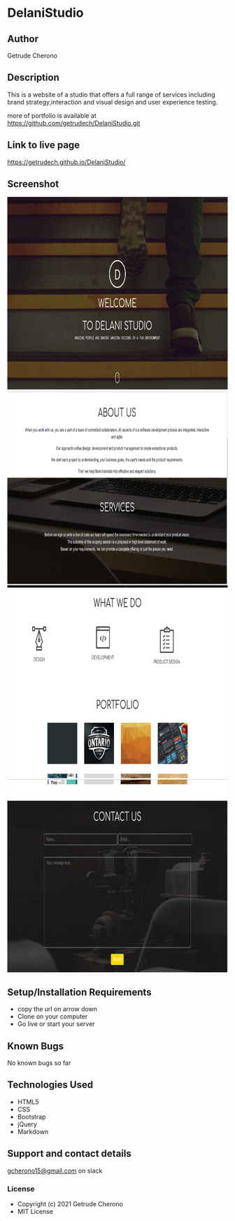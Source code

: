 # DelaniStudio
## Author
Getrude Cherono 
## Description
This is a website of a studio that offers a full range of services including brand
strategy,interaction and visual design and user experience testing.

more of portfolio is available at https://github.com/getrudech/DelaniStudio.git

## Link to live page
https://getrudech.github.io/DelaniStudio/

## Screenshot

 <img src="https://raw.githubusercontent.com/getrudech/DelaniStudio/master/images/Screenshot from 2021-06-21 14-23-55.png " width="900px" height="440px"> 

<img src="https://raw.githubusercontent.com/getrudech/DelaniStudio/master/images/backgrounds/Screenshot from 2021-06-21 14-25-59.png" width="900px" height="440px">  

<img src="https://raw.githubusercontent.com/getrudech/DelaniStudio/master/images/backgrounds/Screenshot from 2021-06-21 14-26-14.png " width="900px" height="440px"> 

<img src="https://raw.githubusercontent.com/getrudech/DelaniStudio/master/images/backgrounds/Screenshot from 2021-06-21 14-26-41.png" width="900px" height="440px">

## Setup/Installation Requirements
- copy the url on arrow down
- Clone on your computer
- Go live or start your server
## Known Bugs
No known bugs so far
## Technologies Used
- HTML5
- CSS
- Bootstrap
- jQuery
- Markdown
## Support and contact details
gcherono15@gmail.com on slack 
### License
- Copyright (c) 2021 Getrude Cherono 
- MIT License

